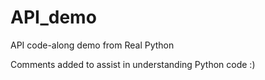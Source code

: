 # API_demo
API code-along demo from Real Python

Comments added to assist in understanding Python code :)
